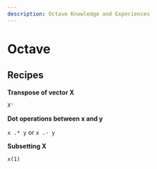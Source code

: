 ```yaml
---
description: Octave Knowledge and Experiences
---
```


# Octave

## Recipes

**Transpose of vector X**

`X'`

**Dot operations between x and y**

`x .* y` or `x .- y`

**Subsetting X**

`x(1)`


